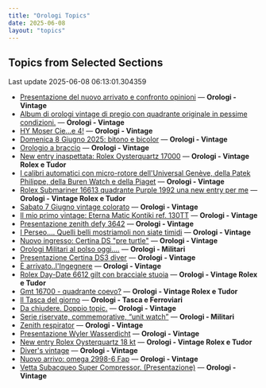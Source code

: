 ```yaml
---
title: "Orologi Topics"
date: 2025-06-08
layout: "topics"
---
```


## Topics from Selected Sections

Last update 2025-06-08 06:13:01.304359

- [Presentazione del nuovo arrivato e confronto opinioni](https://orologi.forumfree.it/?t=80717681) — **Orologi - Vintage**
- [Album di orologi vintage di pregio con quadrante originale  in pessime condizioni.](https://orologi.forumfree.it/?t=79944873) — **Orologi - Vintage**
- [HY Moser Cie...e 4!](https://orologi.forumfree.it/?t=80716988) — **Orologi - Vintage**
- [Domenica 8 Giugno 2025: bitono e bicolor](https://orologi.forumfree.it/?t=80717900) — **Orologi - Vintage**
- [Orologio a braccio](https://orologi.forumfree.it/?t=80717157) — **Orologi - Vintage**
- [New entry inaspettata: Rolex Oysterquartz 17000](https://orologi.forumfree.it/?t=80701175) — **Orologi - Vintage Rolex e Tudor**
- [I calibri automatici con micro-rotore dell'Universal Genève, della Patek Philippe, della Buren Watch e della Piaget](https://orologi.forumfree.it/?t=80701756) — **Orologi - Vintage**
- [Rolex Submariner 16613 quadrante Purple 1992 una new entry per me](https://orologi.forumfree.it/?t=80714797) — **Orologi - Vintage Rolex e Tudor**
- [Sabato 7 Giugno vintage colorato](https://orologi.forumfree.it/?t=80717069) — **Orologi - Vintage**
- [Il mio primo vintage: Eterna Matic Kontiki ref. 130TT](https://orologi.forumfree.it/?t=80716601) — **Orologi - Vintage**
- [Presentazione zenith defy 3642](https://orologi.forumfree.it/?t=80717818) — **Orologi - Vintage**
- [I Perseo.... Quelli belli mostriamoli non siate timidi](https://orologi.forumfree.it/?t=80633350) — **Orologi - Vintage**
- [Nuovo ingresso: Certina DS "pre turtle"](https://orologi.forumfree.it/?t=80717439) — **Orologi - Vintage**
- [Orologi Militari al polso oggi….](https://orologi.forumfree.it/?t=80440118) — **Orologi - Militari**
- [Presentazione Certina DS3 diver](https://orologi.forumfree.it/?t=80715969) — **Orologi - Vintage**
- [È arrivato..l'Ingegnere](https://orologi.forumfree.it/?t=80668680) — **Orologi - Vintage**
- [Rolex Day-Date 6612 gilt con bracciale stuoia](https://orologi.forumfree.it/?t=80717292) — **Orologi - Vintage Rolex e Tudor**
- [Gmt 16700 - quadrante coevo?](https://orologi.forumfree.it/?t=80715028) — **Orologi - Vintage Rolex e Tudor**
- [Il Tasca del giorno](https://orologi.forumfree.it/?t=80702163) — **Orologi - Tasca e Ferroviari**
- [Da chiudere. Doppio topic.](https://orologi.forumfree.it/?t=80717901) — **Orologi - Vintage**
- [Serie riservate, commemorative, “unit watch”](https://orologi.forumfree.it/?t=70708713) — **Orologi - Militari**
- [Zenith respirator](https://orologi.forumfree.it/?t=76722927) — **Orologi - Vintage**
- [Presentazione Wyler Wasserdicht](https://orologi.forumfree.it/?t=80717742) — **Orologi - Vintage**
- [New entry Rolex Oysterquartz 18 kt](https://orologi.forumfree.it/?t=80713978) — **Orologi - Vintage Rolex e Tudor**
- [Diver's vintage](https://orologi.forumfree.it/?t=71608461) — **Orologi - Vintage**
- [Nuovo arrivo: omega 2998-6 Fap](https://orologi.forumfree.it/?t=80515088) — **Orologi - Vintage**
- [Vetta Subacqueo Super Compressor.  (Presentazione)](https://orologi.forumfree.it/?t=80626299) — **Orologi - Vintage**

